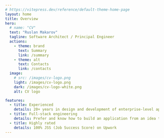```yaml
---
# https://vitepress.dev/reference/default-theme-home-page
layout: home
title: Overview
hero:
  # name: "CV"
  text: "Ruslan Makarov"
  tagline: Software Architect / Principal Engineer
  actions:
    - theme: brand
      text: Summary
      link: /summary
    - theme: alt
      text: Contacts
      link: /contacts
  image:
    # src: /images/cv-logo.png
    light: /images/cv-logo.png
    dark: /images/cv-logo-white.png
    alt: CV logo

features:
  - title: Experienced
    details: 20+ years in design and development of enterprise-level applications
  - title: Full-stack engineering
    details: Prefer and know how to build an application from an idea to a quality working product
  - title: Highly rated
    details: 100% JSS (Job Success Score) on Upwork
---
```

